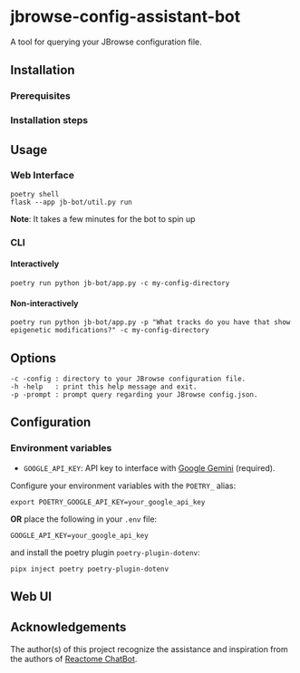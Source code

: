 # jbrowse-config-assistant-bot

A tool for querying your JBrowse configuration file.

## Installation

### Prerequisites

### Installation steps

## Usage

### Web Interface

```
poetry shell
flask --app jb-bot/util.py run
```

**Note**: It takes a few minutes for the bot to spin up

### CLI

#### Interactively

```
poetry run python jb-bot/app.py -c my-config-directory
```

#### Non-interactively

```
poetry run python jb-bot/app.py -p "What tracks do you have that show epigenetic modifications?" -c my-config-directory
```

## Options

```
-c -config : directory to your JBrowse configuration file.
-h -help   : print this help message and exit.
-p -prompt : prompt query regarding your JBrowse config.json.
```

## Configuration

### Environment variables

- `GOOGLE_API_KEY`: API key to interface with [Google Gemini]() (required).

Configure your environment variables with the `POETRY_` alias:

```
export POETRY_GOOGLE_API_KEY=your_google_api_key
```

**OR** place the following in your `.env` file:

```
GOOGLE_API_KEY=your_google_api_key
```

and install the poetry plugin `poetry-plugin-dotenv`:

```
pipx inject poetry poetry-plugin-dotenv
```

## Web UI

## Acknowledgements

The author(s) of this project recognize the assistance and inspiration from the authors of [Reactome ChatBot](https://github.com/reactome/reactome_chatbot).
